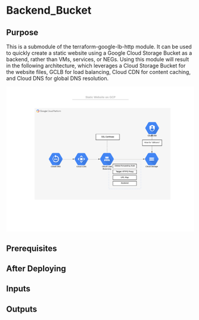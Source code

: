 # Backend_Bucket


## Purpose

This is a submodule of the terraform-google-lb-http module. It can be used to quickly create a static website using a Google Cloud Storage Bucket as a backend, rather than VMs, services, or NEGs. Using this module will result in the following architecture, which leverages a Cloud Storage Bucket for the website files, GCLB for load balancing, Cloud CDN for content caching, and Cloud DNS for global DNS resolution.

![alt text](https://github.com/wapfel/terraform-google-lb-http/blob/b8ebf1ad7f5a3188ff7e1073d03bee2e77140ad3/modules/backend_bucket/Diagrams/Static%20Website%20on%20GCP.png)

## Prerequisites





## After Deploying


## Inputs


## Outputs




